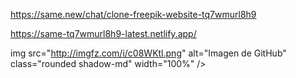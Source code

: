 https://same.new/chat/clone-freepik-website-tq7wmurl8h9

https://same-tq7wmurl8h9-latest.netlify.app/

img
    src="http://imgfz.com/i/c08WKtl.png"
    alt="Imagen de GitHub"
    class="rounded shadow-md"
    width="100%"
  />
